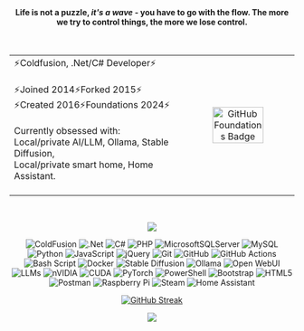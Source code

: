 <div align="center">
<strong>Life is not a puzzle, <em>it's a wave</em> - you have to go with the flow. The more we try to control things, the more we lose control.</em></strong>
</div><br><br>

<table style="border:0" align="center">
  <tr>
    <td>
      ⚡Coldfusion, .Net/C# Developer⚡ <br><br>
      ⚡Joined 2014⚡Forked 2015⚡<br>
      ⚡Created 2016⚡Foundations 2024⚡<br>
      <br>
      Currently obsessed with: <br>
      Local/private AI/LLM, Ollama, Stable Diffusion, <br>
      Local/private smart home, Home Assistant.<br><br>
    </td>
    <td rowspan="3" align="center">
     <a href="https://www.credly.com/badges/ed0a46c0-d3e3-43a1-aa29-9ce3441f21d5">
        <img src="https://images.credly.com/size/340x340/images/024d0122-724d-4c5a-bd83-cfe3c4b7a073/image.png" alt="GitHub Foundations Badge" style="width:70%;">
      </a>
</td>
  </tr>
</table>
<br>

<div align="center">
  
[![](https://visitcount.itsvg.in/api?id=christie304&icon=6&color=9)](https://visitcount.itsvg.in)
  
<!---# 💻 Tech Stack:--->

![ColdFusion](https://img.shields.io/badge/ColdFusion-%235391FE.svg?style=for-the-badge&logo=powershell&logoColor=white) ![.Net](https://img.shields.io/badge/.NET-5C2D91?style=for-the-badge&logo=.net&logoColor=white) ![C#](https://img.shields.io/badge/c%23-%23239120.svg?style=for-the-badge&logo=c-sharp&logoColor=white) ![PHP](https://img.shields.io/badge/php-%23777BB4.svg?style=for-the-badge&logo=php&logoColor=white) ![MicrosoftSQLServer](https://img.shields.io/badge/Microsoft%20SQL%20Server-CC2927?style=for-the-badge&logo=microsoft%20sql%20server&logoColor=white) 
![MySQL](https://img.shields.io/badge/mysql-4479A1.svg?style=for-the-badge&logo=mysql&logoColor=white) 
![Python](https://img.shields.io/badge/python-3670A0?style=for-the-badge&logo=python&logoColor=ffdd54) 
![JavaScript](https://img.shields.io/badge/javascript-%23323330.svg?style=for-the-badge&logo=javascript&logoColor=%23F7DF1E) 
![jQuery](https://img.shields.io/badge/jquery-%230769AD.svg?style=for-the-badge&logo=jquery&logoColor=white) 
![Git](https://img.shields.io/badge/git-%23F05033.svg?style=for-the-badge&logo=git&logoColor=white) ![GitHub](https://img.shields.io/badge/github-%23121011.svg?style=for-the-badge&logo=github&logoColor=white) ![GitHub Actions](https://img.shields.io/badge/github%20actions-%232671E5.svg?style=for-the-badge&logo=githubactions&logoColor=white) ![Bash Script](https://img.shields.io/badge/bash_script-%23121011.svg?style=for-the-badge&logo=gnu-bash&logoColor=white)  ![Docker](https://img.shields.io/badge/docker-%230db7ed.svg?style=for-the-badge&logo=docker&logoColor=white)  ![Stable Diffusion](https://img.shields.io/badge/Stable%20Diffusion-%23121011.svg?style=for-the-badge&logo=openai&logoColor=white)
![Ollama](https://img.shields.io/badge/Ollama-%23000000.svg?style=for-the-badge&logo=ghost&logoColor=white) ![Open WebUI](https://img.shields.io/badge/Open%20WebUI-%23212121.svg?style=for-the-badge&logo=windows-terminal&logoColor=white)
![LLMs](https://img.shields.io/badge/Local%20LLMs-%23323330.svg?style=for-the-badge&logo=brains&logoColor=white)
 ![nVIDIA](https://img.shields.io/badge/nVIDIA-%2376B900.svg?style=for-the-badge&logo=nVIDIA&logoColor=white) ![CUDA](https://img.shields.io/badge/CUDA-76B900?style=for-the-badge&logo=nvidia&logoColor=white) ![PyTorch](https://img.shields.io/badge/PyTorch-%23EE4C2C.svg?style=for-the-badge&logo=pytorch&logoColor=white) ![PowerShell](https://img.shields.io/badge/PowerShell-%235391FE.svg?style=for-the-badge&logo=powershell&logoColor=white) ![Bootstrap](https://img.shields.io/badge/bootstrap-%23563D7C.svg?style=for-the-badge&logo=bootstrap&logoColor=white)
![HTML5](https://img.shields.io/badge/html5-%23E34F26.svg?style=for-the-badge&logo=html5&logoColor=white) ![Postman](https://img.shields.io/badge/Postman-FF6C37?style=for-the-badge&logo=postman&logoColor=white) 
![Raspberry Pi](https://img.shields.io/badge/-Raspberry_Pi-C51A4A?style=for-the-badge&logo=Raspberry-Pi)  ![Steam](https://img.shields.io/badge/steam-%23000000.svg?style=for-the-badge&logo=steam&logoColor=white)  ![Home Assistant](https://img.shields.io/badge/home%20assistant-%2341BDF5.svg?style=for-the-badge&logo=home-assistant&logoColor=white)

<!---# 📊 GitHub Stats:--->
<!----![](https://github-readme-stats.vercel.app/api?username=christie304&theme=dark&hide_border=false&include_all_commits=true&count_private=true)<br/>---->
<!----![](https://nirzak-streak-stats.vercel.app/?user=christie304&theme=dark&hide_border=false)<br/>--->
<!-----------![](https://github-readme-stats.vercel.app/api/top-langs/?username=christie304&theme=dark&hide_border=false&include_all_commits=true&count_private=true&layout=compact)-------->

[![GitHub Streak](https://streak-stats.demolab.com?user=christie304&theme=dracula&hide_total_contributions=true)](https://git.io/streak-stats)

<!---## 🏆 GitHub Trophies--->
![](https://github-profile-trophy.vercel.app/?username=christie304&theme=onedark&no-frame=true&no-bg=false&margin-w=4)

<!----### ✍️ Random Dev Quote
![](https://quotes-github-readme.vercel.app/api?type=horizontal&theme=radical)
---->



<!-- Proudly created with GPRM ( https://gprm.itsvg.in ) -->
  <!---------
    <h2> Metrics </h2>
<img src="https://img.shields.io/badge/php-777BB4.svg?style=flat-square&logo=php&logoColor=white" alt="PHP" />, 
<img src="https://img.shields.io/badge/sql-CC2927.svg?style=flat-square&logo=microsoft-sql-server&logoColor=white" alt="SQL" />, 
<img src="https://img.shields.io/badge/jquery-0769AD.svg?style=flat-square&logo=jquery&logoColor=white" alt="jQuery" />, 
<img src="https://img.shields.io/badge/c%23-239120.svg?style=flat-square&logo=c-sharp&logoColor=white" alt="C#" />, 
<img src="https://img.shields.io/badge/.NET-512BD4.svg?style=flat-square&logo=dotnet&logoColor=white" alt=".NET" />, 
<img src="https://img.shields.io/badge/coldfusion-3A4EBB.svg?style=flat-square" alt="ColdFusion" />, 
<img src="https://img.shields.io/badge/html5-E34F26.svg?style=flat-square&logo=html5&logoColor=white" alt="HTML" />, 
<img src="https://img.shields.io/badge/bootstrap-7952B3.svg?style=flat-square&logo=bootstrap&logoColor=white" alt="Bootstrap" />, 
<img src="https://img.shields.io/badge/github%20copilot-1B1F23.svg?style=flat-square&logo=github&logoColor=white" alt="GitHub Copilot" />, 
<img src="https://img.shields.io/badge/mssql-CC2927.svg?style=flat-square&logo=microsoft-sql-server&logoColor=white" alt="MSSQL" />, 
<img src="https://img.shields.io/badge/mysql-4479A1.svg?style=flat-square&logo=mysql&logoColor=white" alt="MySQL" /> 
  <br><br>
------------->
</div>
